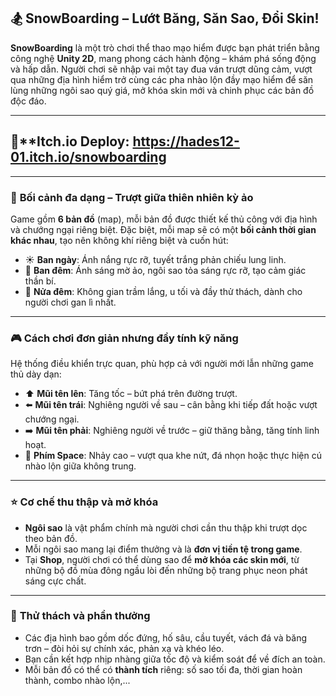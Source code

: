 ## 🏂 **SnowBoarding** – Lướt Băng, Săn Sao, Đổi Skin!

**SnowBoarding** là một trò chơi thể thao mạo hiểm được bạn phát triển bằng công nghệ **Unity 2D**, mang phong cách hành động – khám phá sống động và hấp dẫn. Người chơi sẽ nhập vai một tay đua ván trượt dũng cảm, vượt qua những địa hình hiểm trở cùng các pha nhào lộn đầy mạo hiểm để săn lùng những ngôi sao quý giá, mở khóa skin mới và chinh phục các bản đồ độc đáo.

---

## 🚀**Itch.io Deploy: https://hades12-01.itch.io/snowboarding

---

### 🌄 **Bối cảnh đa dạng – Trượt giữa thiên nhiên kỳ ảo**

Game gồm **6 bản đồ** (map), mỗi bản đồ được thiết kế thủ công với địa hình và chướng ngại riêng biệt. Đặc biệt, mỗi map sẽ có một **bối cảnh thời gian khác nhau**, tạo nên không khí riêng biệt và cuốn hút:

* ☀️ **Ban ngày**: Ánh nắng rực rỡ, tuyết trắng phản chiếu lung linh.
* 🌙 **Ban đêm**: Ánh sáng mờ ảo, ngôi sao tỏa sáng rực rỡ, tạo cảm giác thần bí.
* 🌌 **Nửa đêm**: Không gian trầm lắng, u tối và đầy thử thách, dành cho người chơi gan lì nhất.

---

### 🎮 **Cách chơi đơn giản nhưng đầy tính kỹ năng**

Hệ thống điều khiển trực quan, phù hợp cả với người mới lẫn những game thủ dày dạn:

* ⬆️ **Mũi tên lên**: Tăng tốc – bứt phá trên đường trượt.
* ⬅️ **Mũi tên trái**: Nghiêng người về sau – cân bằng khi tiếp đất hoặc vượt chướng ngại.
* ➡️ **Mũi tên phải**: Nghiêng người về trước – giữ thăng bằng, tăng tính linh hoạt.
* 🔄 **Phím Space**: Nhảy cao – vượt qua khe nứt, đá nhọn hoặc thực hiện cú nhào lộn giữa không trung.

---

### ⭐ **Cơ chế thu thập và mở khóa**

* **Ngôi sao** là vật phẩm chính mà người chơi cần thu thập khi trượt dọc theo bản đồ.
* Mỗi ngôi sao mang lại điểm thưởng và là **đơn vị tiền tệ trong game**.
* Tại **Shop**, người chơi có thể dùng sao để **mở khóa các skin mới**, từ những bộ đồ mùa đông ngầu lòi đến những bộ trang phục neon phát sáng cực chất.

---

### 🧠 **Thử thách và phần thưởng**

* Các địa hình bao gồm dốc đứng, hố sâu, cầu tuyết, vách đá và băng trơn – đòi hỏi sự chính xác, phản xạ và khéo léo.
* Bạn cần kết hợp nhịp nhàng giữa tốc độ và kiểm soát để về đích an toàn.
* Mỗi bản đồ có thể có **thành tích** riêng: số sao tối đa, thời gian hoàn thành, combo nhào lộn,...


